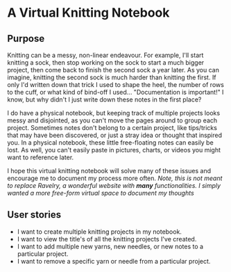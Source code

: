 # A Virtual Knitting Notebook

## Purpose

Knitting can be a messy, non-linear endeavour. For example, I'll start knitting a sock, then stop working on the sock to start a much 
bigger project, then come back to finish the second sock a year later. As you can imagine, knitting the second sock is much harder than knitting the first.
If only I'd written down that trick I used to shape the heel, the number of rows to the cuff, or what kind of bind-off I used... 
"Documentation is important!" I know, but why didn't I just write down these notes in the first place?

I do have a physical notebook, but keeping track of multiple projects looks messy and disjointed, as you can't move the pages around to group each project.
Sometimes notes don't belong to a certain project, like tips/tricks that may have been discovered, or just a stray idea or thought that inspired you. In a physical notebook, these little free-floating notes can easily be lost.
As well, you can't easily paste in pictures, charts, or videos you might want to reference later. 

I hope this virtual knitting notebook will solve many of these issues and encourage me to document my process more often.
*Note, this is not meant to replace Ravelry, a wonderful website with **many** functionalities. I simply wanted a more free-form virtual space to document my thoughts*

## User stories

- I want to create multiple knitting projects in my notebook.
- I want to view the title's of all the knitting projects I've created.
- I want to add multiple new yarns, new needles, or new notes to a particular project.
- I want to remove a specific yarn or needle from a particular project.



